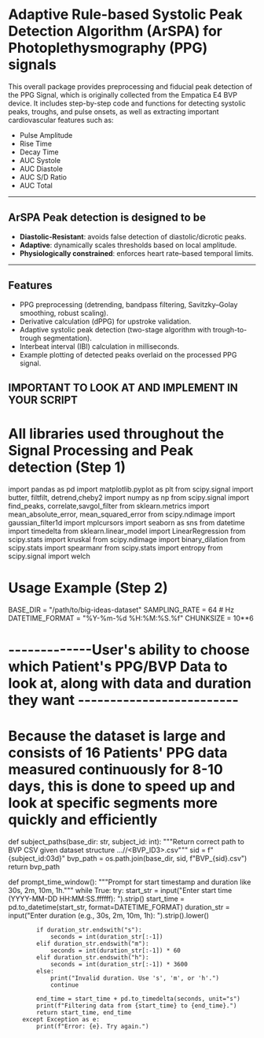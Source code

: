 # Adaptive Rule-based Systolic Peak Detection Algorithm (ArSPA) for Photoplethysmography (PPG) signals

This overall package provides preprocessing and fiducial peak detection of the PPG Signal, which is originally collected from the Empatica E4 BVP device. It includes step-by-step code and functions for detecting systolic peaks, troughs, and pulse onsets, as well as extracting important cardiovascular features such as:

- Pulse Amplitude  
- Rise Time  
- Decay Time  
- AUC Systole  
- AUC Diastole  
- AUC S/D Ratio  
- AUC Total  

---

## ArSPA Peak detection is designed to be

- **Diastolic-Resistant**: avoids false detection of diastolic/dicrotic peaks.  
- **Adaptive**: dynamically scales thresholds based on local amplitude.  
- **Physiologically constrained**: enforces heart rate–based temporal limits.  

---

## Features

- PPG preprocessing (detrending, bandpass filtering, Savitzky–Golay smoothing, robust scaling).  
- Derivative calculation (dPPG) for upstroke validation.  
- Adaptive systolic peak detection (two-stage algorithm with trough-to-trough segmentation).  
- Interbeat interval (IBI) calculation in milliseconds.  
- Example plotting of detected peaks overlaid on the processed PPG signal.  


## IMPORTANT TO LOOK AT AND IMPLEMENT IN YOUR SCRIPT
# All libraries used throughout the Signal Processing and Peak detection (Step 1)

import pandas as pd
import matplotlib.pyplot as plt
from scipy.signal import butter, filtfilt, detrend,cheby2
import numpy as np
from scipy.signal import find_peaks, correlate,savgol_filter
from sklearn.metrics import mean_absolute_error, mean_squared_error
from scipy.ndimage import gaussian_filter1d
import mplcursors
import seaborn as sns
from datetime import timedelta
from sklearn.linear_model import LinearRegression
from scipy.stats import kruskal
from scipy.ndimage import binary_dilation
from scipy.stats import spearmanr
from scipy.stats import entropy
from scipy.signal import welch

# Usage Example (Step 2) 

BASE_DIR = "/path/to/big-ideas-dataset"
SAMPLING_RATE = 64  # Hz
DATETIME_FORMAT = "%Y-%m-%d %H:%M:%S.%f"
CHUNKSIZE = 10**6

# -------------User's ability to choose which Patient's PPG/BVP Data to look at, along with data and duration they want   -------------------------

# Because the dataset is large and consists of 16 Patients' PPG data measured continuously for 8-10 days, this is done to speed up and look at specific segments more quickly and efficiently 

def subject_paths(base_dir: str, subject_id: int):
    """Return correct path to BVP CSV given dataset structure .../<ID3>/<BVP_ID3>.csv"""
    sid = f"{subject_id:03d}"
    bvp_path = os.path.join(base_dir, sid, f"BVP_{sid}.csv")
    return bvp_path

def prompt_time_window():
    """Prompt for start timestamp and duration like 30s, 2m, 10m, 1h."""
    while True:
        try:
            start_str = input("Enter start time (YYYY-MM-DD HH:MM:SS.ffffff): ").strip()
            start_time = pd.to_datetime(start_str, format=DATETIME_FORMAT)
            duration_str = input("Enter duration (e.g., 30s, 2m, 10m, 1h): ").strip().lower()

            if duration_str.endswith("s"):
                seconds = int(duration_str[:-1])
            elif duration_str.endswith("m"):
                seconds = int(duration_str[:-1]) * 60
            elif duration_str.endswith("h"):
                seconds = int(duration_str[:-1]) * 3600
            else:
                print("Invalid duration. Use 's', 'm', or 'h'.")
                continue

            end_time = start_time + pd.to_timedelta(seconds, unit="s")
            print(f"Filtering data from {start_time} to {end_time}.")
            return start_time, end_time
        except Exception as e:
            print(f"Error: {e}. Try again.")
